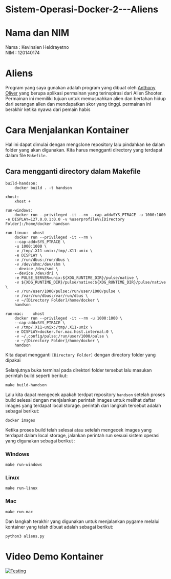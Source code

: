 # Sistem-Operasi-Docker-2---Aliens
# Nama dan NIM
Nama  : Kevinsien Heldrayetno <br />
NIM   : 120140174
# Aliens
Program yang saya gunakan adalah program yang dibuat oleh [Anthony Oliver](https://github.com/xamox) yang berupa aplikasi permainan yang terinspirasi dari Alien Shooter. Permainan ini memiliki tujuan untuk memusnahkan alien dan bertahan hidup dari serangan alien dan mendapatkan skor yang tinggi. permainan ini berakhir ketika nyawa dari pemain habis
# Cara Menjalankan Kontainer
Hal ini dapat dimulai dengan mengclone repository lalu pindahkan ke dalam folder yang akan digunakan. Kita harus mengganti directory yang terdapat dalam file `Makefile`.
## Cara mengganti directory dalam Makefile
```
build-handson:
	docker build . -t handson

xhost:
	xhost +	

run-windows:
	docker run --privileged -it --rm --cap-add=SYS_PTRACE -u 1000:1000 -e DISPLAY=127.0.0.1:0.0 -v %userprofile%\[Directory Folder]:/home/docker handson

run-linux:	xhost
	docker run --privileged -it --rm \
	--cap-add=SYS_PTRACE \
	-u 1000:1000 \
	-v /tmp/.X11-unix:/tmp/.X11-unix \
	-e DISPLAY \
	-v /run/dbus:/run/dbus \
	-v /dev/shm:/dev/shm \
	--device /dev/snd \
	--device /dev/dri \
	-e PULSE_SERVER=unix:${XDG_RUNTIME_DIR}/pulse/native \
	-v ${XDG_RUNTIME_DIR}/pulse/native:${XDG_RUNTIME_DIR}/pulse/native \
	-v /run/user/1000/pulse:/run/user/1000/pulse \
	-v /var/run/dbus:/var/run/dbus \
	-v ~/[Directory Folder]/home/docker \
	handson

run-mac:	xhost
	docker run --privileged -it --rm -u 1000:1000 \
	--cap-add=SYS_PTRACE \
	-v /tmp/.X11-unix:/tmp/.X11-unix \
	-e DISPLAY=docker.for.mac.host.internal:0 \
	-v ~/.config/pulse:/run/user/1000/pulse \
	-v ~/[Directory Folder]/home/docker \
	handson
```
Kita dapat mengganti `[Directory Folder]` dengan directory folder yang dipakai

Selanjutnya buka terminal pada direktori folder tersebut lalu masukan perintah build seperti berikut:
```
make build-handson
```

Lalu kita dapat mengecek apakah terdpat repository `handson` setelah proses build selesai dengan menjalankan perintah images untuk melihat daftar images yang terdapat local storage. perintah dari langkah tersebut adalah sebagai berikut:
```
docker images
```

Ketika proses build telah selesai atau setelah mengecek images yang terdapat dalam local storage, jalankan perintah run sesuai sistem operasi yang digunakan sebagai berikut :
### Windows
```
make run-windows
```
### Linux
```
make run-linux
```
### Mac
```
make run-mac
```

Dan langkah terakhir yang digunakan untuk menjalankan pygame melalui kontainer yang telah dibuat adalah sebagai berikut:
```
python3 aliens.py
```

# Video Demo Kontainer
[![Testing](https://img.youtube.com/vi/iQpaFnFqYJw/1.jpg)](https://www.youtube.com/watch?v=iQpaFnFqYJw)


